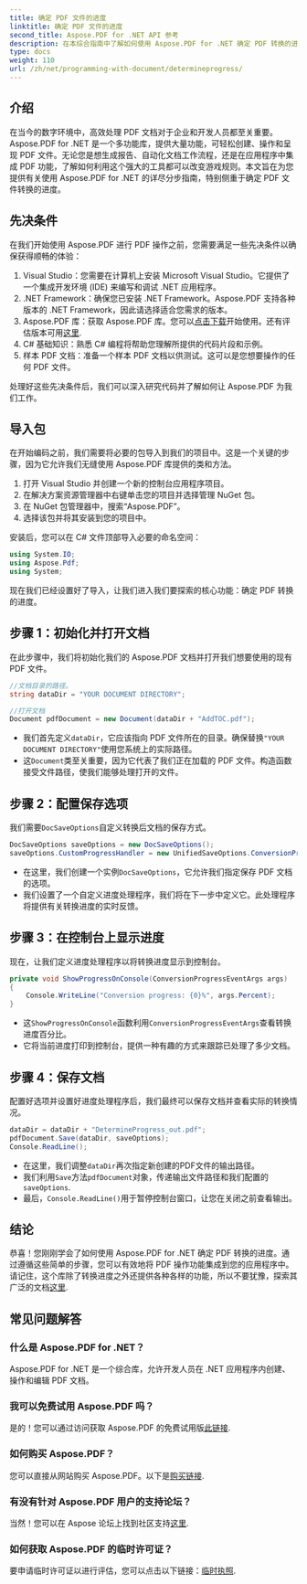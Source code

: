 ```yaml
---
title: 确定 PDF 文件的进度
linktitle: 确定 PDF 文件的进度
second_title: Aspose.PDF for .NET API 参考
description: 在本综合指南中了解如何使用 Aspose.PDF for .NET 确定 PDF 转换的进度。
type: docs
weight: 110
url: /zh/net/programming-with-document/determineprogress/
---
```

## 介绍

在当今的数字环境中，高效处理 PDF 文档对于企业和开发人员都至关重要。Aspose.PDF for .NET 是一个多功能库，提供大量功能，可轻松创建、操作和呈现 PDF 文件。无论您是想生成报告、自动化文档工作流程，还是在应用程序中集成 PDF 功能，了解如何利用这个强大的工具都可以改变游戏规则。本文旨在为您提供有关使用 Aspose.PDF for .NET 的详尽分步指南，特别侧重于确定 PDF 文件转换的进度。

## 先决条件

在我们开始使用 Aspose.PDF 进行 PDF 操作之前，您需要满足一些先决条件以确保获得顺畅的体验：

1. Visual Studio：您需要在计算机上安装 Microsoft Visual Studio。它提供了一个集成开发环境 (IDE) 来编写和调试 .NET 应用程序。
2. .NET Framework：确保您已安装 .NET Framework。Aspose.PDF 支持各种版本的 .NET Framework，因此请选择适合您需求的版本。
3.  Aspose.PDF 库：获取 Aspose.PDF 库。您可以[点击下载](https://releases.aspose.com/pdf/net/)开始使用。还有评估版本可用[这里](https://releases.aspose.com/).
4. C# 基础知识：熟悉 C# 编程将帮助您理解所提供的代码片段和示例。
5. 样本 PDF 文档：准备一个样本 PDF 文档以供测试。这可以是您想要操作的任何 PDF 文件。

处理好这些先决条件后，我们可以深入研究代码并了解如何让 Aspose.PDF 为我们工作。

## 导入包

在开始编码之前，我们需要将必要的包导入到我们的项目中。这是一个关键的步骤，因为它允许我们无缝使用 Aspose.PDF 库提供的类和方法。

1. 打开 Visual Studio 并创建一个新的控制台应用程序项目。
2. 在解决方案资源管理器中右键单击您的项目并选择管理 NuGet 包。
3. 在 NuGet 包管理器中，搜索“Aspose.PDF”。
4. 选择该包并将其安装到您的项目中。

安装后，您可以在 C# 文件顶部导入必要的命名空间：

```csharp
using System.IO;
using Aspose.Pdf;
using System;
```

现在我们已经设置好了导入，让我们进入我们要探索的核心功能：确定 PDF 转换的进度。

## 步骤 1：初始化并打开文档

在此步骤中，我们将初始化我们的 Aspose.PDF 文档并打开我们想要使用的现有 PDF 文件。

```csharp
//文档目录的路径。
string dataDir = "YOUR DOCUMENT DIRECTORY";

//打开文档
Document pdfDocument = new Document(dataDir + "AddTOC.pdf");
```

- 我们首先定义`dataDir`，它应该指向 PDF 文件所在的目录。确保替换`"YOUR DOCUMENT DIRECTORY"`使用您系统上的实际路径。
- 这`Document`类至关重要，因为它代表了我们正在加载的 PDF 文件。构造函数接受文件路径，使我们能够处理打开的文件。

## 步骤 2：配置保存选项 

我们需要`DocSaveOptions`自定义转换后文档的保存方式。

```csharp
DocSaveOptions saveOptions = new DocSaveOptions();
saveOptions.CustomProgressHandler = new UnifiedSaveOptions.ConversionProgressEventHandler(ShowProgressOnConsole);
```

- 在这里，我们创建一个实例`DocSaveOptions`，它允许我们指定保存 PDF 文档的选项。
- 我们设置了一个自定义进度处理程序，我们将在下一步中定义它。此处理程序将提供有关转换进度的实时反馈。

## 步骤 3：在控制台上显示进度

现在，让我们定义进度处理程序以将转换进度显示到控制台。

```csharp
private void ShowProgressOnConsole(ConversionProgressEventArgs args)
{
    Console.WriteLine("Conversion progress: {0}%", args.Percent);
}
```

- 这`ShowProgressOnConsole`函数利用`ConversionProgressEventArgs`查看转换进度百分比。
- 它将当前进度打印到控制台，提供一种有趣的方式来跟踪已处理了多少文档。

## 步骤 4：保存文档

配置好选项并设置好进度处理程序后，我们最终可以保存文档并查看实际的转换情况。

```csharp
dataDir = dataDir + "DetermineProgress_out.pdf";
pdfDocument.Save(dataDir, saveOptions);
Console.ReadLine();
```

- 在这里，我们调整`dataDir`再次指定新创建的PDF文件的输出路径。
- 我们利用`Save`方法`pdfDocument`对象，传递输出文件路径和我们配置的`saveOptions`.
- 最后，`Console.ReadLine()`用于暂停控制台窗口，让您在关闭之前查看输出。

## 结论

恭喜！您刚刚学会了如何使用 Aspose.PDF for .NET 确定 PDF 转换的进度。通过遵循这些简单的步骤，您可以有效地将 PDF 操作功能集成到您的应用程序中。请记住，这个库除了转换进度之外还提供各种各样的功能，所以不要犹豫，探索其广泛的文档[这里](https://reference.aspose.com/pdf/net/).


## 常见问题解答

### 什么是 Aspose.PDF for .NET？  
Aspose.PDF for .NET 是一个综合库，允许开发人员在 .NET 应用程序内创建、操作和编辑 PDF 文档。

### 我可以免费试用 Aspose.PDF 吗？  
是的！您可以通过访问获取 Aspose.PDF 的免费试用版[此链接](https://releases.aspose.com/).

### 如何购买 Aspose.PDF？  
您可以直接从网站购买 Aspose.PDF。以下是[购买链接](https://purchase.aspose.com/buy).

### 有没有针对 Aspose.PDF 用户的支持论坛？  
当然！您可以在 Aspose 论坛上找到社区支持[这里](https://forum.aspose.com/c/pdf/10).

### 如何获取 Aspose.PDF 的临时许可证？  
要申请临时许可证以进行评估，您可以点击以下链接：[临时执照](https://purchase.aspose.com/temporary-license/).